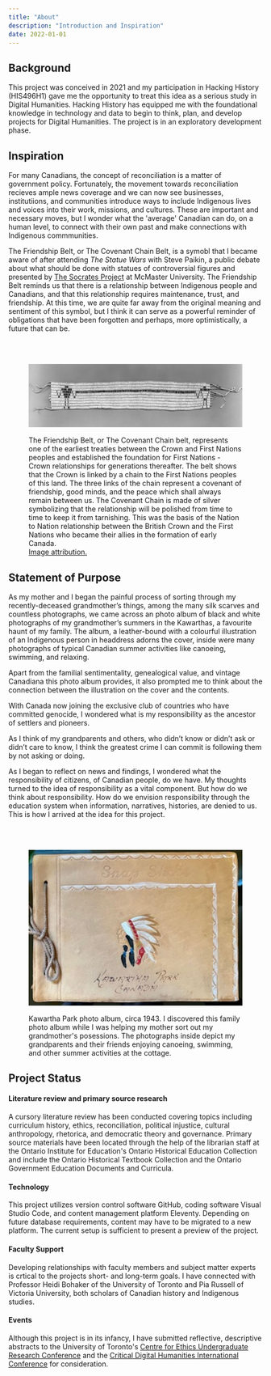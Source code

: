 ```yaml
---
title: "About"
description: "Introduction and Inspiration"
date: 2022-01-01
---
```

## Background 

This project was conceived in 2021 and my participation in Hacking History (HIS496H1) gave me the opportunity to treat this idea as a serious study in Digital Humanities. Hacking History has equipped me with the foundational knowledge in technology and data to begin to think, plan, and develop projects for Digital Humanities. The project is in an exploratory development phase. 

## Inspiration

For many Canadians, the concept of reconciliation is a matter of government policy. Fortunately, the movement towards reconciliation recieves ample news coverage and we can now see businesses, institutiions, and communities introduce ways to include Indigenous lives and voices into their work, missions, and cultures. These are important and necessary moves, but I wonder what the 'average' Canadian can do, on a human level, to connect with their own past and make connections with Indigenous commmunities.</p><p>The Friendship Belt, or The Covenant Chain Belt, is a symobl that I became aware of after attending <i>The Statue Wars</i> with Steve Paikin, a public debate about what should be done with statues of controversial figures and presented by <a href="https://socrates.mcmaster.ca/events/the-statue-wars-with-steve-paikin/">The Socrates Project</a> at McMaster University. The Friendship Belt reminds us that there is a relationship between Indigenous people and Canadians, and that this relationship requires maintenance, trust, and friendship. At this time, we are quite far away from the original meaning and sentiment of this symbol, but I think it can serve as a powerful reminder of obligations that have been forgotten and perhaps, more optimistically, a future that can be.</p>

<br><br>

<figure>

![The Friendship Belt Tehontatenentsonterontahkhwa](../img/belt.jpg)

<figcaption align = "left">The Friendship Belt, or The Covenant Chain belt, represents one of the earliest treaties between the Crown and First Nations peoples and established the foundation for First Nations - Crown relationships for generations thereafter. The belt shows that the Crown is linked by a chain to the First Nations peoples of this land. The three links of the chain represent a covenant of friendship, good minds, and the peace which shall always remain between us. The Covenant Chain is made of silver symbolizing that the relationship will be polished from time to time to keep it from tarnishing. This was the basis of the Nation to Nation relationship between the British Crown and the First Nations who became their allies in the formation of early Canada.<br><a href="https://vitacollections.ca/sixnationsarchive/details.asp?ID=2687120">Image attribution.</a></figcaption></figure>

## Statement of Purpose
<p>
As my mother and I began the painful process of sorting through my recently-deceased grandmother’s things, among the many silk scarves and countless photographs, we came across an photo album of black and white photographs of my grandmother’s summers in the Kawarthas, a favourite haunt of my family. The album, a leather-bound with a colourful illustration of an Indigenous person in headdress adorns the cover, inside were many photographs of typical Canadian summer activities like canoeing, swimming, and relaxing.</p><p>Apart from the familial sentimentality, genealogical value, and vintage Canadiana this photo album provides, it also prompted me to think about the connection between the illustration on the cover and the contents.</p>

<p>With Canada now joining the exclusive club of countries who have committed genocide, I wondered what is my responsibility as the ancestor of settlers and pioneers.</p><p>As I think of my grandparents and others, who didn’t know or didn’t ask or didn’t care to know, I think the greatest crime I can commit is following them by not asking or doing.</p>

<p>As I began to reflect on news and findings, I wondered what the responsibility of citizens, of Canadian people, do we have. My thoughts turned to the idea of responsibility as a vital component. But how do we think about responsibility. How do we envision responsibility through the education system when information, narratives, histories, are denied to us. This is how I arrived at the idea for this project.</p>
<br><br>
<figure>

![Kawartha Park photo album, circa 1943.](../img/albumcover.jpg)
<figcaption align = "left">Kawartha Park photo album, circa 1943. I discovered this family photo album while I was helping my mother sort out my grandmother's posessions. The photographs inside depict my grandparents and their friends enjoying canoeing, swimming, and other summer activities at the cottage.</figcaption></figure>

## Project Status

<h4>Literature review and primary source research</h4>
<p>A cursory literature review has been conducted covering topics including curriculum history, ethics, reconciliation, political injustice, cultural anthropology, rhetorica, and democratic theory and governance. Primary source materials have been located through the help of the librarian staff at the Ontario Institute for Education's Ontario Historical Education Collection and include the Ontario Historical Textbook Collection and the Ontario Government Education Documents and Curricula. 

<h4>Technology</h4>
<p>This project utilizes version control software GitHub, coding software Visual Studio Code, and content management platform Eleventy. Depending on future database requirements, content may have to be migrated to a new platform. The current setup is sufficient to present a preview of the project.</p>
<h4>Faculty Support</h4>
<p>Developing relationships with faculty members and subject matter experts is crtical to the projects short- and long-term goals. I have connected with Professor Heidi Bohaker of the University of Toronto and Pia Russell of Victoria University, both scholars of Canadian history and Indigenous studies.</p>
<h4>Events</h4>
<p>Although this project is in its infancy, I have submitted reflective, descriptive abstracts to the University of Toronto's <a href="https://ethics.utoronto.ca/c4e-undergraduate-research-conference-2022/">Centre for Ethics Undergraduate Research Conference</a> and the <a href ="https://dhn.utoronto.ca/conference/">Critical Digital Humanities International Conference</a> for consideration.</p>
